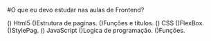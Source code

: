 #O que eu devo estudar nas aulas de Frontend?

() Html5
    ()Estrutura de paginas.
    ()Funções e titulos.
() CSS
    ()FlexBox.
    ()StylePag.
() JavaScript
    ()Logica de programação.
    ()Funções.
